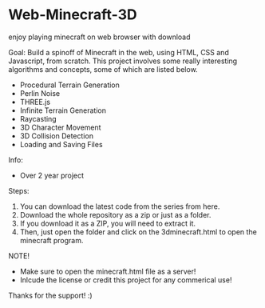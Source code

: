 # Web-Minecraft-3D
enjoy playing minecraft on web browser with download

Goal: Build a spinoff of Minecraft in the web, using HTML, CSS and Javascript, from scratch. This project involves some really interesting algorithms and concepts, some of which are listed below.
- Procedural Terrain Generation
- Perlin Noise
- THREE.js
- Infinite Terrain Generation
- Raycasting
- 3D Character Movement
- 3D Collision Detection
- Loading and Saving Files

Info:
- Over 2 year project


Steps:
1) You can download the latest code from the series from here. 
2) Download the whole repository as a zip or just as a folder. 
3) If you download it as a ZIP, you will need to extract it.
4) Then, just open the folder and click on the 3dminecraft.html to open the minecraft program. 


NOTE!
- Make sure to open the minecraft.html file as a server!
- Inlcude the license or credit this project for any commerical use!

Thanks for the support! :)
